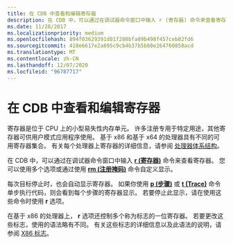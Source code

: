 ```yaml
---
title: 在 CDB 中查看和编辑寄存器
description: 在 CDB 中，可以通过在调试器命令窗口中输入 r (寄存器) 命令来查看寄存器。 您可以使用多个选项或通过使用 rm (注册掩码) 命令自定义显示。
ms.date: 11/28/2017
ms.localizationpriority: medium
ms.openlocfilehash: 894f03629391d01f208bfa89b498f457ceb82fd6
ms.sourcegitcommit: 418e6617e2a695c9cb4b37b5b60e264760858acd
ms.translationtype: MT
ms.contentlocale: zh-CN
ms.lasthandoff: 12/07/2020
ms.locfileid: "96787717"
---
```

# <a name="viewing-and-editing-registers-in-cdb"></a>在 CDB 中查看和编辑寄存器


寄存器是位于 CPU 上的小型易失性内存单元。 许多注册专用于特定用途，其他寄存器可供用户模式应用程序使用。 基于 x86 和基于 x64 的处理器具有不同的可用寄存器集合。 有关每个处理器上寄存器的详细信息，请参阅 [处理器体系结构](processor-architecture.md)。

在 CDB 中，可以通过在调试器命令窗口中输入 [**r (寄存器)**](r--registers-.md) 命令来查看寄存器。 您可以使用多个选项或通过使用 [**rm (注册掩码)**](rm--register-mask-.md) 命令自定义显示。

每次目标停止时，也会自动显示寄存器。 如果你使用 [**p (步骤)**](p--step-.md) 或 [**t (Trace)**](t--trace-.md) 命令单步执行代码，则会看到每个步骤的寄存器显示。 若要停止此显示，请在使用这些命令时使用 **r** 选项。

在基于 x86 的处理器上， **r** 选项还控制多个称为标志的一位寄存器。 若要更改这些标志，使用的语法略有不同。 有关这些标志的详细信息以及此语法的说明，请参阅 [X86 标志](x86-architecture.md#x86-flags)。

 

 





